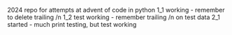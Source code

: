 2024 repo for attempts at advent of code in python
1_1 working - remember to delete trailing /n
1_2 test working - remember trailing /n on test data
2_1 started - much print testing, but test working
